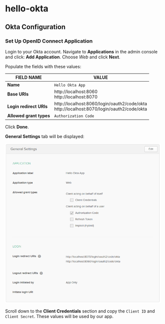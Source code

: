 # hello-okta

## Okta Configuration

### Set Up OpenID Connect Application

Login to your Okta account.
Navigate to **Applications** in the admin console and click: **Add Application**. 
Choose _Web_ and click **Next**.

Populate the fields with these values:

| FIELD NAME | VALUE |
| --- | ---|
| **Name** | `Hello Okta App` |
| **Base URIs** | http://localhost:8060<br>http://localhost:8070 |
| **Login redirect URIs** | http://localhost:8060/login/oauth2/code/okta<br>http://localhost:8070/login/oauth2/code/okta |
| **Allowed grant types** | `Authorization Code` |


Click **Done**.

**General Settings** tab will be displayed:

![Hello Okta App General Settings](images/01-Hello-Okta-App.PNG)

Scroll down to the **Client Credentials** section and copy the `Client ID` and `Client Secret`. These values will be used by our app.